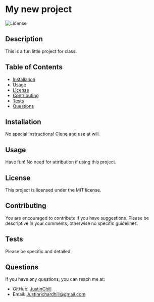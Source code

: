 # My new project

![License](https://img.shields.io/badge/License-MIT-green)

## Description
This is a fun little project for class.

## Table of Contents
- [Installation](#installation)
- [Usage](#usage)
- [License](#license)
- [Contributing](#contributing)
- [Tests](#tests)
- [Questions](#questions)

## Installation
No special instructions! Clone and use at will. 

## Usage
Have fun! No need for attribution if using this project.

## License
This project is licensed under the MIT license.

## Contributing
You are encouraged to contribute if you have suggestions. Please be descriptive in your comments, otherwise no specific guidelines.

## Tests
Please be specific and detailed. 

## Questions
If you have any questions, you can reach me at:
- GitHub: [JustinChill](https://github.com/JustinChill)
- Email: Justinrichardhill@gmail.com
